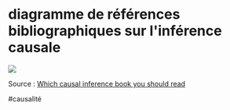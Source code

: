 # diagramme de références bibliographiques sur l'inférence causale

![](https://www.bradyneal.com/img/books_flowchart.svg)

Source : [Which causal inference book you should read][1]

[1]: https://www.bradyneal.com/which-causal-inference-book

#causalité 